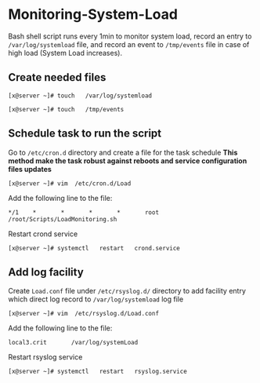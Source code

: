 # **Monitoring-System-Load**
Bash shell script runs every 1min to monitor system load, record an entry to `/var/log/systemload` file, and record an event to `/tmp/events` file in case of high load (System Load increases).

## Create needed files
```
[x@server ~]# touch   /var/log/systemload

[x@server ~]# touch   /tmp/events
```


## Schedule task to run the script
Go to `/etc/cron.d` directory and create a file for the task schedule **This method make the task robust against reboots and service configuration files updates** 
```
[x@server ~]# vim  /etc/cron.d/Load
```

Add the following line to the file:
```
*/1    *       *       *       *       root   /root/Scripts/LoadMonitoring.sh
```

Restart crond service
```
[x@server ~]# systemctl   restart   crond.service
```


## Add log facility 
Create `Load.conf` file under `/etc/rsyslog.d/` directory to add facility entry which direct log record to `/var/log/systemload` log file
```
[x@server ~]# vim  /etc/rsyslog.d/Load.conf
```

Add the following line to the file:
```
local3.crit	      /var/log/systemLoad
```

Restart rsyslog service
```
[x@server ~]# systemctl   restart   rsyslog.service
```


